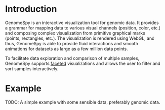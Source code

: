 # Introduction

GenomeSpy is an interactive visualization tool for genomic data. It provides
a grammar for mapping data to various visual channels (position, color, etc.)
and composing complex visualization from primitive graphical marks (points,
rectangles, etc.). The visualization is rendered using WebGL, and thus,
GenomeSpy is able to provide fluid interactions and smooth animations for
datasets as large as a few million data points.

To facilitate data exploration and comparison of multiple samples, GenomeSpy
supports [faceted](grammar/facet.md) visualizations and allows the user to
filter and sort samples interactively.

# Example

TODO: A simple example with some sensible data, preferably genomic data.

<div class="embed-example" data-url="data/examples/sampletrack.json" style="height: 300px"></div>
